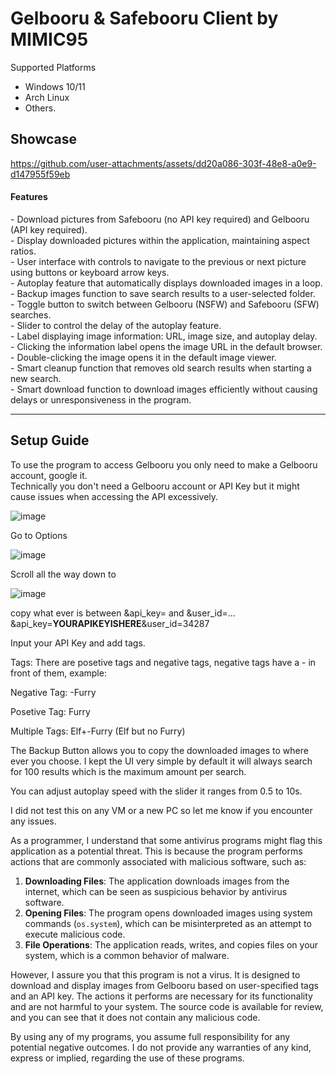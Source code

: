 <h1>Gelbooru & Safebooru Client by MIMIC95</h1>

Supported Platforms
-  Windows 10/11
-  Arch Linux
-  Others.

<h2>Showcase</h2>

https://github.com/user-attachments/assets/dd20a086-303f-48e8-a0e9-d147955f59eb

<h4>Features</h4>
- Download pictures from Safebooru (no API key required) and Gelbooru (API key required). <br/>
- Display downloaded pictures within the application, maintaining aspect ratios.<br/>
- User interface with controls to navigate to the previous or next picture using buttons or keyboard arrow keys.<br/>
- Autoplay feature that automatically displays downloaded images in a loop.<br/>
- Backup images function to save search results to a user-selected folder.<br/>
- Toggle button to switch between Gelbooru (NSFW) and Safebooru (SFW) searches.<br/>
- Slider to control the delay of the autoplay feature.<br/>
- Label displaying image information: URL, image size, and autoplay delay.<br/>
- Clicking the information label opens the image URL in the default browser.<br/>
- Double-clicking the image opens it in the default image viewer.<br/>
- Smart cleanup function that removes old search results when starting a new search.<br/>
- Smart download function to download images efficiently without causing delays or unresponsiveness in the program.<br/>

<hr>

<h2>Setup Guide</h2>

To use the program to access Gelbooru you only need to make a Gelbooru account, google it. <br/>
Technically you don't need a Gelbooru account or API Key but it might cause issues when accessing the API excessively.<br/>

![image](https://github.com/user-attachments/assets/80f7bf9b-f3e5-4d14-b8d8-706b38470294)


Go to Options

![image](https://github.com/user-attachments/assets/1b04d040-6cf2-4fe1-a62c-631fa7f65289)


Scroll all the way down to 

![image](https://github.com/user-attachments/assets/efb64f02-cce3-454a-ac51-a9f7066dfe9a)


copy what ever is between &api_key= and &user_id=... 
&api_key=<b>YOURAPIKEYISHERE</b>&user_id=34287

Input your API Key and add tags.

Tags:
There are posetive tags and negative tags, negative tags have a - in front of them, example:

Negative Tag:
-Furry

Posetive Tag:
Furry

Multiple Tags:
Elf+-Furry (Elf but no Furry)


The Backup Button allows you to copy the downloaded images to where ever you choose.
I kept the UI very simple by default it will always search for 100 results which is the maximum amount per search.

You can adjust autoplay speed with the slider it ranges from 0.5 to 10s.

I did not test this on any VM or a new PC so let me know if you encounter any issues.

As a programmer, I understand that some antivirus programs might flag this application as a potential threat. 
This is because the program performs actions that are commonly associated with malicious software, such as:

1. **Downloading Files**: The application downloads images from the internet, which can be seen as suspicious behavior by antivirus software.
2. **Opening Files**: The program opens downloaded images using system commands (`os.system`), which can be misinterpreted as an attempt to execute malicious code.
3. **File Operations**: The application reads, writes, and copies files on your system, which is a common behavior of malware.

However, I assure you that this program is not a virus. 
It is designed to download and display images from Gelbooru based on user-specified tags and an API key. 
The actions it performs are necessary for its functionality and are not harmful to your system. 
The source code is available for review, and you can see that it does not contain any malicious code.

By using any of my programs, you assume full responsibility for any potential negative outcomes. 
I do not provide any warranties of any kind, express or implied, regarding the use of these programs.
